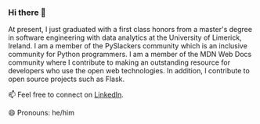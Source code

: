 ### Hi there 👋

At present, I just graduated with a first class honors from a master's degree in software engineering with data analytics at the University of Limerick, Ireland. I am a member of the PySlackers community which is an inclusive community for Python programmers. I am a member of the MDN Web Docs community where I contribute to making an outstanding resource for developers who use the open web technologies. In addition, I contribute to open source projects such as Flask.

📫 Feel free to connect on [LinkedIn](https://www.linkedin.com/in/dkmdebugin/).

😄 Pronouns: he/him
